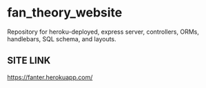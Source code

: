 # fan_theory_website
Repository for heroku-deployed, express server, controllers, ORMs, handlebars, SQL schema, and layouts.

## SITE LINK

https://fanter.herokuapp.com/